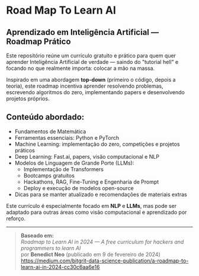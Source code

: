 # Road Map To Learn AI

## Aprendizado em Inteligência Artificial — Roadmap Prático

Este repositório reúne um currículo gratuito e prático para quem quer aprender Inteligência Artificial de verdade — saindo do "tutorial hell" e focando no que realmente importa: colocar a mão na massa.

Inspirado em uma abordagem **top-down** (primeiro o código, depois a teoria), este roadmap incentiva aprender resolvendo problemas, escrevendo algoritmos do zero, implementando papers e desenvolvendo projetos próprios.

## Conteúdo abordado:

- Fundamentos de Matemática
- Ferramentas essenciais: Python e PyTorch
- Machine Learning: implementação do zero, competições e projetos práticos
- Deep Learning: Fast.ai, papers, visão computacional e NLP
- Modelos de Linguagem de Grande Porte (LLMs):
  - Implementação de Transformers
  - Bootcamps gratuitos
  - Hackathons, RAG, Fine-Tuning e Engenharia de Prompt
  - Deploy e execução de modelos open-source
- Dicas para se manter atualizado e recomendações de materiais extras

Este currículo é especialmente focado em **NLP** e **LLMs**, mas pode ser adaptado para outras áreas como visão computacional e aprendizado por reforço.

---

> **Baseado em:**  
> _Roadmap to Learn AI in 2024 — A free curriculum for hackers and programmers to learn AI_  
> por **Benedict Neo** (publicado em 9 de fevereiro de 2024)
> https://medium.com/bitgrit-data-science-publication/a-roadmap-to-learn-ai-in-2024-cc30c6aa6e16
